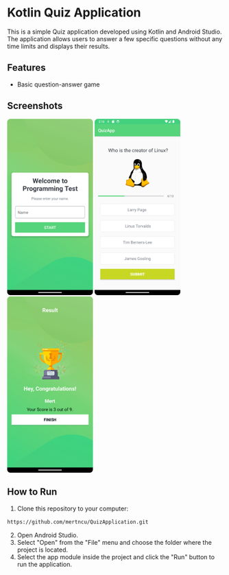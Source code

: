 # Kotlin Quiz Application

This is a simple Quiz application developed using Kotlin and Android Studio. The application allows users to answer a few specific questions without any time limits and displays their results.

## Features

- Basic question-answer game

## Screenshots

<img src="Screenshots/main_screen.png" alt="Main Screen" width="200"/>
<img src="Screenshots/question_screen.png" alt="Quiz Screen" width="200"/>
<img src="Screenshots/result_screen.png" alt="Result Screen" width="200"/>

## How to Run

1. Clone this repository to your computer:

```bash
https://github.com/mertncu/QuizApplication.git
```
2. Open Android Studio.
3. Select "Open" from the "File" menu and choose the folder where the project is located.
4. Select the app module inside the project and click the "Run" button to run the application.


